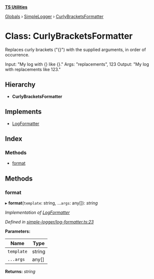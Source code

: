 **[TS Utilities](../README.md)**

[Globals](../README.md) › [SimpleLogger](../modules/simplelogger.md) › [CurlyBracketsFormatter](simplelogger.curlybracketsformatter.md)

# Class: CurlyBracketsFormatter

Replaces curly brackets ("{}") with the supplied arguments, in order of occurrence.

Input: "My log with {} like {}."
Args: "replacements", 123
Output: "My log with replacements like 123."

## Hierarchy

* **CurlyBracketsFormatter**

## Implements

* [LogFormatter](../interfaces/simplelogger.logformatter.md)

## Index

### Methods

* [format](simplelogger.curlybracketsformatter.md#format)

## Methods

###  format

▸ **format**(`template`: string, ...`args`: any[]): *string*

*Implementation of [LogFormatter](../interfaces/simplelogger.logformatter.md)*

*Defined in [simple-logger/log-formatter.ts:23](https://github.com/Juraji/ts-utilities/blob/master/src/lib/simple-logger/log-formatter.ts#L23)*

**Parameters:**

Name | Type |
------ | ------ |
`template` | string |
`...args` | any[] |

**Returns:** *string*